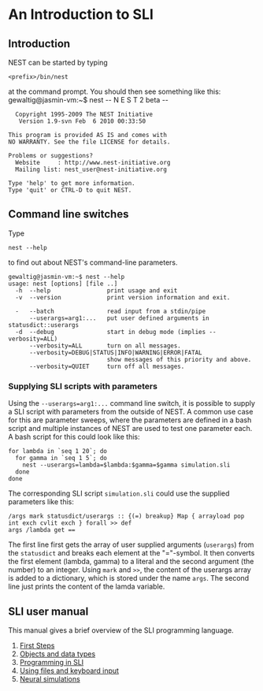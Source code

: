 # An Introduction to SLI

## Introduction

NEST can be started by typing

    <prefix>/bin/nest

at the command prompt. You should then see something like this:
    gewaltig@jasmin-vm:~$ nest
                -- N E S T 2 beta --

      Copyright 1995-2009 The NEST Initiative
       Version 1.9-svn Feb  6 2010 00:33:50

    This program is provided AS IS and comes with
    NO WARRANTY. See the file LICENSE for details.

    Problems or suggestions?
      Website     : http://www.nest-initiative.org
      Mailing list: nest_user@nest-initiative.org

    Type 'help' to get more information.
    Type 'quit' or CTRL-D to quit NEST.

## Command line switches

Type

    nest --help

to find out about NEST's command-line parameters.

    gewaltig@jasmin-vm:~$ nest --help
    usage: nest [options] [file ..]
      -h  --help                print usage and exit
      -v  --version             print version information and exit.

      -   --batch               read input from a stdin/pipe
          --userargs=arg1:...   put user defined arguments in statusdict::userargs
      -d  --debug               start in debug mode (implies --verbosity=ALL)
          --verbosity=ALL       turn on all messages.
          --verbosity=DEBUG|STATUS|INFO|WARNING|ERROR|FATAL
                                show messages of this priority and above.
          --verbosity=QUIET     turn off all messages.

### Supplying SLI scripts with parameters

Using the `--userargs=arg1:...` command line switch, it is possible to supply a
SLI script with parameters from the outside of NEST. A common use case for this
are parameter sweeps, where the parameters are defined in a bash script and
multiple instances of NEST are used to test one parameter each.
A bash script for this could look like this:

    for lambda in `seq 1 20`; do
      for gamma in `seq 1 5`; do
        nest --userargs=lambda=$lambda:$gamma=$gamma simulation.sli
      done
    done

The corresponding SLI script `simulation.sli` could use the supplied parameters
like this:

    /args mark statusdict/userargs :: {(=) breakup} Map { arrayload pop int exch cvlit exch } forall >> def
    args /lambda get ==

The first line first gets the array of user supplied arguments (`userargs`) from
the `statusdict` and breaks each element at the "="-symbol. It then converts the
first element (lambda, gamma) to a literal and the second argument (the number)
to an integer. Using `mark` and `>>`, the content of the userargs array is added
to a dictionary, which is stored under the name `args`. The second line just
prints the content of the lamda variable.

## SLI user manual

This manual gives a brief overview of the SLI programming language.

1.  [First Steps](first-steps.md)
2.  [Objects and data types](objects-and-data-types.md)
3.  [Programming in SLI](programming-in-sli.md)
4.  [Using files and keyboard input](using-files-and-keyboard-input.md)
5.  [Neural simulations](neural-simulations.md)
